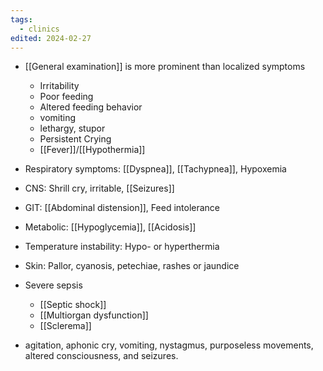```yaml
---
tags:
  - clinics
edited: 2024-02-27
---
```


- [[General examination]] is more prominent than localized symptoms
	- Irritability
	- Poor feeding
	- Altered feeding behavior 
	- vomiting
	- lethargy, stupor
	- Persistent Crying
	- [[Fever]]/[[Hypothermia]] 

- Respiratory symptoms: [[Dyspnea]], [[Tachypnea]], Hypoxemia
- CNS: Shrill cry, irritable, [[Seizures]]
- GIT: [[Abdominal distension]], Feed intolerance
- Metabolic: [[Hypoglycemia]], [[Acidosis]] 
- Temperature instability: Hypo- or hyperthermia
- Skin: Pallor, cyanosis, petechiae, rashes or jaundice
- Severe sepsis
	- [[Septic shock]]
	- [[Multiorgan dysfunction]]
	- [[Sclerema]] 

- agitation, aphonic cry, vomiting, nystagmus, purposeless movements, altered consciousness, and seizures.
